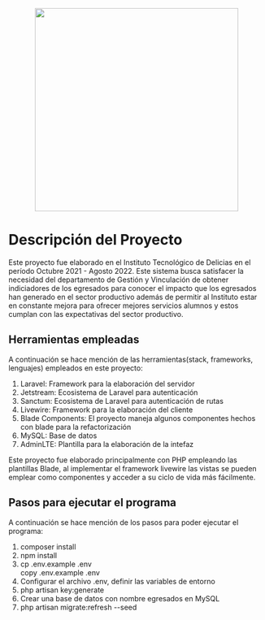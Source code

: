 <p align="center">
<a href="https://laravel.com" target="_blank"><img src="https://raw.githubusercontent.com/laravel/art/master/logo-lockup/5%20SVG/2%20CMYK/1%20Full%20Color/laravel-logolockup-cmyk-red.svg" width="400"></a>
</p>

<h1>Descripción del Proyecto</h1>
<p>Este proyecto fue elaborado en el Instituto Tecnológico de Delicias en el período Octubre 2021 - Agosto 2022. Este sistema busca satisfacer la necesidad del departamento de Gestión y Vinculación de obtener indiciadores de los egresados para conocer el impacto que los egresados han generado en el sector productivo además de permitir al Instituto estar en constante mejora para ofrecer mejores servicios alumnos y estos cumplan con las expectativas del sector productivo. </p>

<h2>Herramientas empleadas</h2>
<p>A continuación se hace mención de las herramientas(stack, frameworks, lenguajes) empleados en este proyecto:</p>
<ol>
<li>Laravel: Framework para la elaboración del servidor</li>
<li>Jetstream: Ecosistema de Laravel para autenticación</li>
<li>Sanctum: Ecosistema de Laravel para autenticación de rutas</li>
<li>Livewire: Framework para la elaboración del cliente</li>
<li>Blade Components: El proyecto maneja algunos componentes hechos con blade para la refactorización</li>
<li>MySQL: Base de datos</li>
<li>AdminLTE: Plantilla para la elaboración de la intefaz</li>
</ol>
<span>Este proyecto fue elaborado principalmente con PHP empleando las plantillas Blade, al implementar el framework livewire las vistas se pueden emplear como componentes y acceder a su ciclo de vida más fácilmente.</span>

<h2>Pasos para ejecutar el programa</h2>
<p>A continuación se hace mención de los pasos para poder ejecutar el programa:</p>
<ol>
<li>composer install</li>
<li>npm install</li>
<li>cp .env.example .env<br/>copy .env.example .env</li>
<li>Configurar el archivo .env, definir las variables de entorno</li>
<li>php artisan key:generate</li>
<li>Crear una base de datos con nombre egresados en MySQL</li>
<li>php artisan migrate:refresh --seed</li>
</ol>

